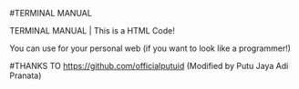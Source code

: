 #TERMINAL MANUAL

TERMINAL MANUAL | This is a HTML Code!

You can use for your personal web (if you want to look like a programmer!)

#THANKS TO
https://github.com/officialputuid (Modified by Putu Jaya Adi Pranata)
